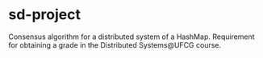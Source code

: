 # sd-project
Consensus algorithm for a distributed system of a HashMap. Requirement for obtaining a grade in the Distributed Systems@UFCG course.
